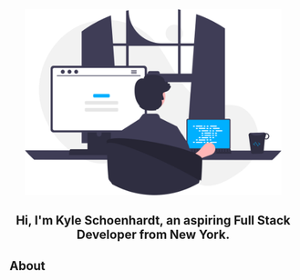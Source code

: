 <div id="header" align="center">
    <img src="images/programmer.svg" width="450px" alt="programmer">
    <h2>Hi, I'm Kyle Schoenhardt, an aspiring Full Stack Developer from New York.</h2>
</div>

## About


